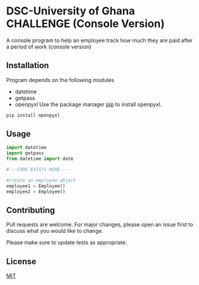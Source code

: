 # DSC-University of Ghana CHALLENGE (Console Version)

A console program to help an employee track how much they are paid after a period of work (console version)

## Installation
Program depends on the following modules
- datetime
- getpass
- openpyxl
Use the package manager [pip](https://pip.pypa.io/en/stable/) to install openpyxl.

```bash
pip install openpyxl
```

## Usage

```python
import datetime
import getpass
from datetime import date

#---CODE EXISTS HERE----

#create an employee object
employee1 = Employee()
employee2 = Employee()
```

## Contributing
Pull requests are welcome. For major changes, please open an issue first to discuss what you would like to change.

Please make sure to update tests as appropriate.

## License
[MIT](https://choosealicense.com/licenses/mit/)
